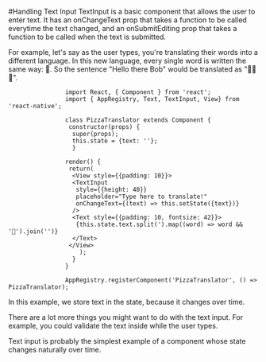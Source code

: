 #Handling Text Input
TextInput is a basic component that allows the user to enter text. It has an onChangeText prop that takes a function
to be called everytime the text changed, and an onSubmitEditing prop that takes a function to be called when the text is
submitted. 

For example, let's say as the user types, you're translating their words into a different language. 
In this new language, every single word is written the same way: 🍕. So the sentence "Hello there Bob" 
would be translated as "🍕🍕🍕".

                    import React, { Component } from 'react';
                    import { AppRegistry, Text, TextInput, View} from 'react-native';
                    
                    class PizzaTranslator extends Component {
                     constructor(props) {
                      super(props);
                      this.state = {text: ''};
                      }
                    
                    render() {
                     return(
                      <View style={{padding: 10}}>
                      <TextInput
                       style={{height: 40}}
                       placeholder="Type here to translate!"
                       onChangeText={(text) => this.setState({text})}
                      />
                      <Text style={{padding: 10, fontsize: 42}}>
                       {this.state.text.split(').map((word) => word && '🍕').join('')}
                      </Text>
                     </View>
                        );
                      }
                    }
                    
                    AppRegistry.registerComponent('PizzaTranslator', () => PizzaTranslator);
                    
In this example, we store text in the state, because it changes over time.

There are a lot more things you might want to do with the text input. For example, you could validate the text inside
while the user types. 

Text input is probably the simplest example of a component whose state changes naturally over time.
                      
